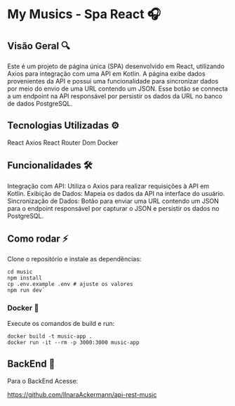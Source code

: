 # My Musics - Spa React 🎧

## Visão Geral 🔍
Este é um projeto de página única (SPA) desenvolvido em React, utilizando Axios para integração com uma API em Kotlin. A página exibe dados provenientes da API e possui uma funcionalidade para sincronizar dados por meio do envio de uma URL contendo um JSON. Esse botão se connecta a um endpoint na API responsável por persistir os dados da URL no banco de dados PostgreSQL.

## Tecnologias Utilizadas ⚙️
React
Axios
React Router Dom
Docker

## Funcionalidades 🛠️
Integração com API: Utiliza o Axios para realizar requisições à API em Kotlin.
Exibição de Dados: Mapeia os dados da API na interface do usuário.
Sincronização de Dados: Botão para enviar uma URL contendo um JSON para o endpoint responsável por capturar o JSON e persistir os dados no PostgreSQL.


## Como rodar ⚡
Clone o repositório e instale as dependências:
```
cd music
npm install
cp .env.example .env # ajuste os valores
npm run dev`
```

### Docker 🐋
Execute os comandos de build e run:
```
docker build -t music-app .
docker run -it --rm -p 3000:3000 music-app
```

## BackEnd 🚪
Para o BackEnd Acesse:

https://github.com/IlnaraAckermann/api-rest-music